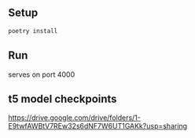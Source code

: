 ## Setup

```bash
poetry install
```

## Run

serves on port 4000

## t5 model checkpoints 
https://drive.google.com/drive/folders/1-E9twfAWBtV7REw32s6dNF7W6UT1GAKk?usp=sharing
